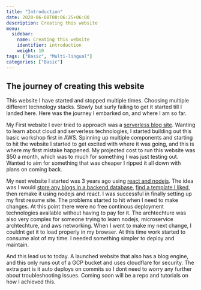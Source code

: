 ```yaml
---
title: "Introduction"
date: 2020-06-08T08:06:25+06:00
description: Creating this website
menu:
  sidebar:
    name: Creating this website
    identifier: introduction
    weight: 10
tags: ["Basic", "Multi-lingual"]
categories: ["Basic"]
---
```



## The journey of creating this website

This website I have started and stopped multiple times. Choosing multiple different technology stacks. Slowly but surly failing to get it started till I landed here. Here was the journey I embarked on, and where I am so far.

My First website I ever tried to approach was a [serverless blog site](https://github.com/derage/serverless-blog-workshop). Wanting to learn about cloud and serverless technologies, I started building out this basic workshop first in AWS. Spinning up multiple components and starting to hit the website I started to get excited with where it was going, and this is where my first mistake happened. My projected cost to run this website was $50 a month, which was to much for something I was just testing out. Wanted to aim for something that was cheaper I ripped it all down with plans on coming back.

My next website I started was 3 years ago using [react and nodejs](https://github.com/derage/resume_website). The idea was I would [store any blogs in a backend database](https://github.com/derage/blog_backend), [find a template I liked](https://themes.3rdwavemedia.com/bootstrap-templates/resume/orbit-free-resume-cv-bootstrap-theme-for-developers/), then remake it using nodejs and react. I was successful in finally setting up my first resume site. The problems started to hit when I need to make changes. At this point there were no free continous deployment technologies available without having to pay for it. The archtechture was also very complex for someone trying to learn nodejs, microservice archtechture, and aws networking. When I went to make my next change, I couldnt get it to load properly in my browser. At this time work started to consume alot of my time. I needed something simpler to deploy and maintain.

And this lead us to today. A launched website that also has a blog engine, and this only runs out of a GCP bucket and uses cloudflare for security. The extra part is it auto deploys on commits so I dont need to worry any further about troubleshooting issues. Coming soon will be a repo and tutorials on how I achieved this.
